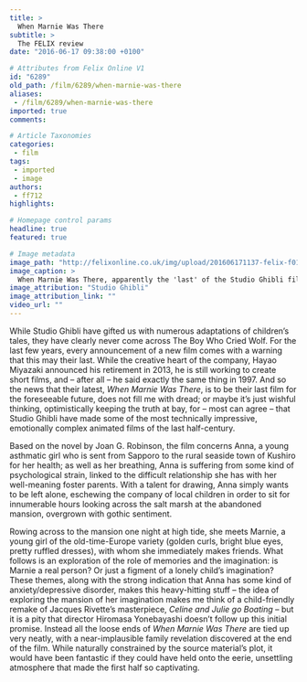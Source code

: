 ```yaml
---
title: >
  When Marnie Was There
subtitle: >
  The FELIX review
date: "2016-06-17 09:38:00 +0100"

# Attributes from Felix Online V1
id: "6289"
old_path: /film/6289/when-marnie-was-there
aliases:
 - /film/6289/when-marnie-was-there
imported: true
comments:

# Article Taxonomies
categories:
 - film
tags:
 - imported
 - image
authors:
 - ff712
highlights:

# Homepage control params
headline: true
featured: true

# Image metadata
image_path: "http://felixonline.co.uk/img/upload/201606171137-felix-f01falmxnfjslhlvx8h4 (1).jpg"
image_caption: >
  When Marnie Was There, apparently the 'last' of the Studio Ghibli films.
image_attribution: "Studio Ghibli"
image_attribution_link: ""
video_url: ""
---
```


While Studio Ghibli have gifted us with numerous adaptations of children’s tales, they have clearly never come across The Boy Who Cried Wolf. For the last few years, every announcement of a new film comes with a warning that this may their last. While the creative heart of the company, Hayao Miyazaki announced his retirement in 2013, he is still working to create short films, and – after all – he said exactly the same thing in 1997. And so the news that their latest, _When Marnie Was There_, is to be their last film for the foreseeable future, does not fill me with dread; or maybe it’s just wishful thinking, optimistically keeping the truth at bay, for – most can agree – that Studio Ghibli have made some of the most technically impressive, emotionally complex animated films of the last half-century.

Based on the novel by Joan G. Robinson, the film concerns Anna, a young asthmatic girl who is sent from Sapporo to the rural seaside town of Kushiro for her health; as well as her breathing, Anna is suffering from some kind of psychological strain, linked to the difficult relationship she has with her well-meaning foster parents. With a talent for drawing, Anna simply wants to be left alone, eschewing the company of local children in order to sit for innumerable hours looking across the salt marsh at the abandoned mansion, overgrown with gothic sentiment.

Rowing across to the mansion one night at high tide, she meets Marnie, a young girl of the old-time-Europe variety (golden curls, bright blue eyes, pretty ruffled dresses), with whom she immediately makes friends. What follows is an exploration of the role of memories and the imagination: is Marnie a real person? Or just a figment of a lonely child’s imagination? These themes, along with the strong indication that Anna has some kind of anxiety/depressive disorder, makes this heavy-hitting stuff – the idea of exploring the mansion of her imagination makes me think of a child-friendly remake of Jacques Rivette’s masterpiece, _Celine and Julie go Boating_ – but it is a pity that director Hiromasa Yonebayashi doesn’t follow up this initial promise. Instead all the loose ends of _When Marnie Was There_ are tied up very neatly, with a near-implausible family revelation discovered at the end of the film. While naturally constrained by the source material’s plot, it would have been fantastic if they could have held onto the eerie, unsettling atmosphere that made the first half so captivating.
